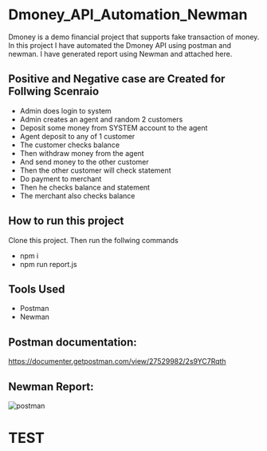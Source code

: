 # Dmoney_API_Automation_Newman

Dmoney is a demo financial project that supports fake transaction of money. In this project I have automated the Dmoney API using postman and newman. I have generated report using Newman and attached here.

## Positive and Negative case are Created for Follwing Scenraio
  * Admin does login to system
  * Admin creates an agent and random 2 customers
  * Deposit some money from SYSTEM account to the agent
  * Agent deposit to any of 1 customer
  * The customer checks balance
  * Then withdraw money from the agent
  * And send money to the other customer
  * Then the other customer will check statement
  * Do payment to merchant
  * Then he checks balance and statement
  * The merchant also checks balance

## How to run this project
Clone this project. Then run the follwing commands
  * npm i
  * npm run report.js

## Tools Used
  * Postman
  * Newman

## Postman documentation:
  https://documenter.getpostman.com/view/27529982/2s9YC7Rqth

## Newman Report:
![postman](https://github.com/siratulmustakim/Dmoney_API_Automation_Newman/assets/46200508/29e69164-b8bd-4cb0-a1c9-56f8674d26f7)

# TEST
